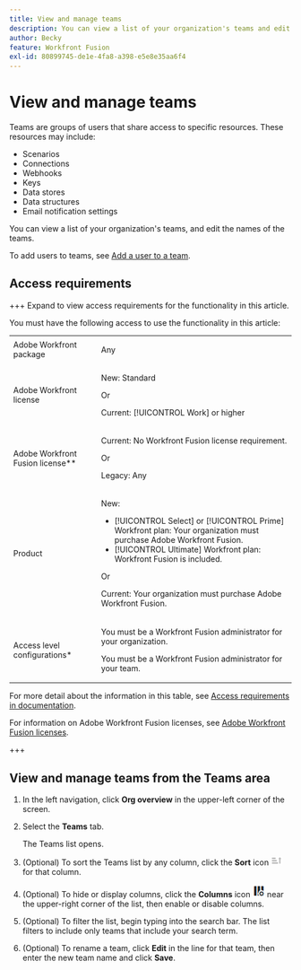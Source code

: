 ```yaml
---
title: View and manage teams
description: You can view a list of your organization's teams and edit the team names.
author: Becky
feature: Workfront Fusion
exl-id: 80899745-de1e-4fa8-a398-e5e8e35aa6f4
---
```

# View and manage teams

Teams are groups of users that share access to specific resources. These resources may include:

* Scenarios
* Connections
* Webhooks
* Keys
* Data stores
* Data structures
* Email notification settings

You can view a list of your organization's teams, and edit the names of the teams.

To add users to teams, see [Add a user to a team](/help/workfront-fusion/set-up-and-manage-workfront-fusion/set-up-and-manage-orgs-and-teams/set-up-orgs-teams-and-users/add-a-user-to-a-team.md).

## Access requirements

+++ Expand to view access requirements for the functionality in this article.

You must have the following access to use the functionality in this article:

<table style="table-layout:auto">
 <col> 
 <col> 
 <tbody> 
  <tr> 
   <td role="rowheader">Adobe Workfront package</td> 
   <td> <p>Any</p> </td> 
  </tr> 
  <tr data-mc-conditions=""> 
   <td role="rowheader">Adobe Workfront license</td> 
   <td> <p>New: Standard</p><p>Or</p><p>Current: [!UICONTROL Work] or higher</p> </td> 
  </tr> 
  <tr> 
   <td role="rowheader">Adobe Workfront Fusion license**</td> 
   <td>
   <p>Current: No Workfront Fusion license requirement.</p>
   <p>Or</p>
   <p>Legacy: Any </p>
   </td> 
  </tr> 
  <tr> 
   <td role="rowheader">Product</td> 
   <td>
   <p>New:</p> <ul><li>[!UICONTROL Select] or [!UICONTROL Prime] Workfront plan: Your organization must purchase Adobe Workfront Fusion.</li><li>[!UICONTROL Ultimate] Workfront plan: Workfront Fusion is included.</li></ul>
   <p>Or</p>
   <p>Current: Your organization must purchase Adobe Workfront Fusion.</p>
   </td> 
  </tr>
  <tr data-mc-conditions=""> 
   <td role="rowheader">Access level configurations*</td> 
   <td> 
     <p>You must be a Workfront Fusion administrator for your organization.</p>
     <p>You must be a Workfront Fusion administrator for your team.</p>
   </td> 
  </tr> 
   </td> 
  </tr> 
 </tbody> 
</table>

For more detail about the information in this table, see [Access requirements in documentation](/help/workfront-fusion/references/licenses-and-roles/access-level-requirements-in-documentation.md).

For information on Adobe Workfront Fusion licenses, see [Adobe Workfront Fusion licenses](/help/workfront-fusion/set-up-and-manage-workfront-fusion/licensing-operations-overview/license-automation-vs-integration.md).

+++

## View and manage teams from the Teams area

1. In the left navigation, click **Org overview** in the upper-left corner of the screen.
1. Select the **Teams** tab.

   The Teams list opens.

1. (Optional) To sort the Teams list by any column, click the **Sort** icon ![Sort icon](assets/sort-icon.png) for that column.
1. (Optional) To hide or display columns, click the **Columns** icon ![Columns icon](assets/columns-icon.png) near the upper-right corner of the list, then enable or disable columns.
1. (Optional) To filter the list, begin typing into the search bar. The list filters to include only teams that include your search term.
1. (Optional) To rename a team, click **Edit** in the line for that team, then enter the new team name and click **Save**.
